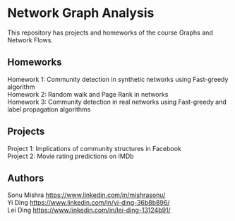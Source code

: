 # Network Graph Analysis

This repository has projects and homeworks of the course Graphs and Network Flows.  

## Homeworks
Homework 1: Community detection in synthetic networks using Fast-greedy algorithm  
Homework 2: Random walk and Page Rank in networks  
Homework 3: Community detection in real networks using Fast-greedy and label propagation algorithms  

## Projects
Project 1: Implications of community structures in Facebook  
Project 2: Movie rating predictions on IMDb  

## Authors
Sonu Mishra https://www.linkedin.com/in/mishrasonu/  
Yi Ding https://www.linkedin.com/in/yi-ding-36b8b896/  
Lei Ding https://www.linkedin.com/in/lei-ding-13124b91/  

